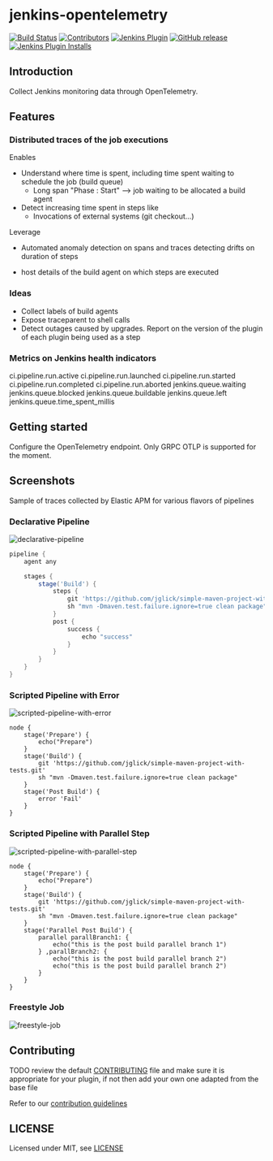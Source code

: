 # jenkins-opentelemetry

[![Build Status](https://ci.jenkins.io/job/Plugins/job/jenkins-opentelemetry-plugin/job/master/badge/icon)](https://ci.jenkins.io/job/Plugins/job/jenkins-opentelemetry-plugin/job/master/)
[![Contributors](https://img.shields.io/github/contributors/jenkinsci/jenkins-opentelemetry-plugin.svg)](https://github.com/jenkinsci/jenkins-opentelemetry-plugin/graphs/contributors)
[![Jenkins Plugin](https://img.shields.io/jenkins/plugin/v/jenkins-opentelemetry.svg)](https://plugins.jenkins.io/jenkins-opentelemetry)
[![GitHub release](https://img.shields.io/github/release/jenkinsci/jenkins-opentelemetry-plugin.svg?label=changelog)](https://github.com/jenkinsci/jenkins-opentelemetry-plugin/releases/latest)
[![Jenkins Plugin Installs](https://img.shields.io/jenkins/plugin/i/jenkins-opentelemetry.svg?color=blue)](https://plugins.jenkins.io/jenkins-opentelemetry)

## Introduction

Collect Jenkins monitoring data through OpenTelemetry.

## Features

### Distributed traces of the job executions

Enables

 * Understand where time is spent, including time spent waiting to schedule the job (build queue)
   * Long span "Phase : Start" --> job waiting to be allocated a build agent
 * Detect increasing time spent in steps like 
   * Invocations of external systems (git checkout...)

Leverage

* Automated anomaly detection on spans and traces detecting drifts on duration of steps 

 * host details of the build agent on which steps are executed

### Ideas

* Collect labels of build agents
* Expose traceparent to shell calls
* Detect outages caused by upgrades. Report on the version of the plugin of each plugin being used as a step

### Metrics on Jenkins health indicators

ci.pipeline.run.active 
ci.pipeline.run.launched 
ci.pipeline.run.started 
ci.pipeline.run.completed 
ci.pipeline.run.aborted 
jenkins.queue.waiting 
jenkins.queue.blocked 
jenkins.queue.buildable 
jenkins.queue.left 
jenkins.queue.time_spent_millis 

## Getting started

Configure the OpenTelemetry endpoint. Only GRPC OTLP is supported for the moment.

## Screenshots

Sample of traces collected by Elastic APM for various flavors of pipelines

### Declarative Pipeline

![declarative-pipeline](https://github.com/cyrille-leclerc/opentelemetry-plugin/blob/master/docs/images/declarative-pipeline.png)

```groovy
pipeline {
    agent any

    stages {
        stage('Build') {
            steps {
                git 'https://github.com/jglick/simple-maven-project-with-tests.git'
                sh "mvn -Dmaven.test.failure.ignore=true clean package"
            }
            post {
                success {
                    echo "success"
                }
            }
        }
    }
}

```
### Scripted Pipeline with Error

![scripted-pipeline-with-error](https://github.com/cyrille-leclerc/opentelemetry-plugin/blob/master/docs/images/scripted-pipeline-with-error.png)

```
node {
    stage('Prepare') {
        echo("Prepare")
    }
    stage('Build') {
        git 'https://github.com/jglick/simple-maven-project-with-tests.git'
        sh "mvn -Dmaven.test.failure.ignore=true clean package"
    }
    stage('Post Build') {
        error 'Fail'
    }
}
```

### Scripted Pipeline with Parallel Step

![scripted-pipeline-with-parallel-step](https://github.com/cyrille-leclerc/opentelemetry-plugin/blob/master/docs/images/scripted-pipeline-with-parallel-step.png)

```
node {
    stage('Prepare') {
        echo("Prepare")
    }
    stage('Build') {
        git 'https://github.com/jglick/simple-maven-project-with-tests.git'
        sh "mvn -Dmaven.test.failure.ignore=true clean package"
    }
    stage('Parallel Post Build') {
        parallel parallBranch1: {
            echo("this is the post build parallel branch 1")
        } ,parallBranch2: {
            echo("this is the post build parallel branch 2")
            echo("this is the post build parallel branch 2")
        }
    }
}
```

### Freestyle Job

![freestyle-job](https://github.com/cyrille-leclerc/opentelemetry-plugin/blob/master/docs/images/freestyle-job.png)


## Contributing

TODO review the default [CONTRIBUTING](https://github.com/jenkinsci/.github/blob/master/CONTRIBUTING.md) file and make sure it is appropriate for your plugin, if not then add your own one adapted from the base file

Refer to our [contribution guidelines](https://github.com/jenkinsci/.github/blob/master/CONTRIBUTING.md)

## LICENSE

Licensed under MIT, see [LICENSE](LICENSE.md)

